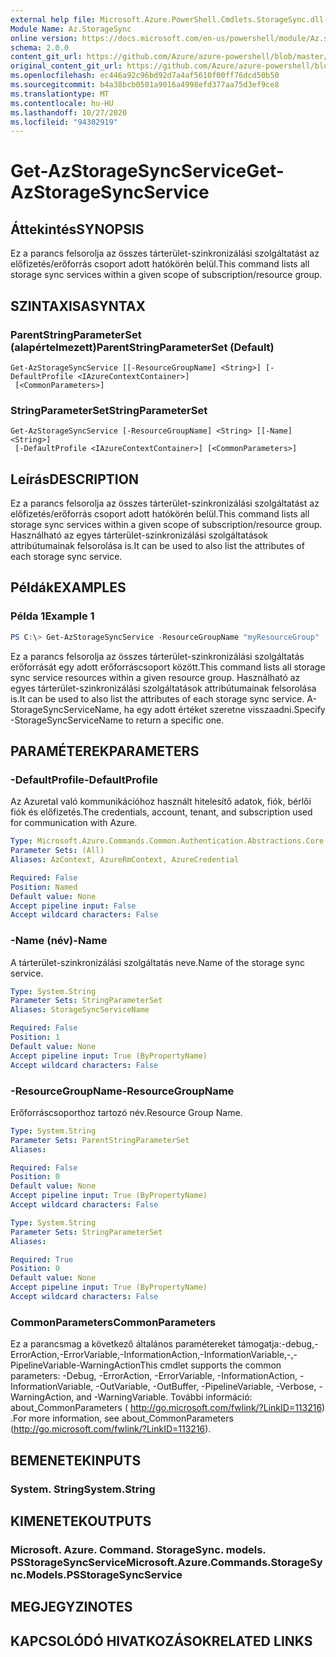 ```yaml
---
external help file: Microsoft.Azure.PowerShell.Cmdlets.StorageSync.dll-Help.xml
Module Name: Az.StorageSync
online version: https://docs.microsoft.com/en-us/powershell/module/Az.storagesync/get-Azstoragesyncservice
schema: 2.0.0
content_git_url: https://github.com/Azure/azure-powershell/blob/master/src/StorageSync/StorageSync/help/Get-AzStorageSyncService.md
original_content_git_url: https://github.com/Azure/azure-powershell/blob/master/src/StorageSync/StorageSync/help/Get-AzStorageSyncService.md
ms.openlocfilehash: ec446a92c96bd92d7a4af5610f00ff76dcd50b50
ms.sourcegitcommit: b4a38bcb0501a9016a4998efd377aa75d3ef9ce8
ms.translationtype: MT
ms.contentlocale: hu-HU
ms.lasthandoff: 10/27/2020
ms.locfileid: "94302919"
---
```

# <span data-ttu-id="c4ffc-101">Get-AzStorageSyncService</span><span class="sxs-lookup"><span data-stu-id="c4ffc-101">Get-AzStorageSyncService</span></span>

## <span data-ttu-id="c4ffc-102">Áttekintés</span><span class="sxs-lookup"><span data-stu-id="c4ffc-102">SYNOPSIS</span></span>
<span data-ttu-id="c4ffc-103">Ez a parancs felsorolja az összes tárterület-szinkronizálási szolgáltatást az előfizetés/erőforrás csoport adott hatókörén belül.</span><span class="sxs-lookup"><span data-stu-id="c4ffc-103">This command lists all storage sync services within a given scope of subscription/resource group.</span></span>

## <span data-ttu-id="c4ffc-104">SZINTAXISA</span><span class="sxs-lookup"><span data-stu-id="c4ffc-104">SYNTAX</span></span>

### <span data-ttu-id="c4ffc-105">ParentStringParameterSet (alapértelmezett)</span><span class="sxs-lookup"><span data-stu-id="c4ffc-105">ParentStringParameterSet (Default)</span></span>
```
Get-AzStorageSyncService [[-ResourceGroupName] <String>] [-DefaultProfile <IAzureContextContainer>]
 [<CommonParameters>]
```

### <span data-ttu-id="c4ffc-106">StringParameterSet</span><span class="sxs-lookup"><span data-stu-id="c4ffc-106">StringParameterSet</span></span>
```
Get-AzStorageSyncService [-ResourceGroupName] <String> [[-Name] <String>]
 [-DefaultProfile <IAzureContextContainer>] [<CommonParameters>]
```

## <span data-ttu-id="c4ffc-107">Leírás</span><span class="sxs-lookup"><span data-stu-id="c4ffc-107">DESCRIPTION</span></span>
<span data-ttu-id="c4ffc-108">Ez a parancs felsorolja az összes tárterület-szinkronizálási szolgáltatást az előfizetés/erőforrás csoport adott hatókörén belül.</span><span class="sxs-lookup"><span data-stu-id="c4ffc-108">This command lists all storage sync services within a given scope of subscription/resource group.</span></span> <span data-ttu-id="c4ffc-109">Használható az egyes tárterület-szinkronizálási szolgáltatások attribútumainak felsorolása is.</span><span class="sxs-lookup"><span data-stu-id="c4ffc-109">It can be used to also list the attributes of each storage sync service.</span></span>

## <span data-ttu-id="c4ffc-110">Példák</span><span class="sxs-lookup"><span data-stu-id="c4ffc-110">EXAMPLES</span></span>

### <span data-ttu-id="c4ffc-111">Példa 1</span><span class="sxs-lookup"><span data-stu-id="c4ffc-111">Example 1</span></span>
```powershell
PS C:\> Get-AzStorageSyncService -ResourceGroupName "myResourceGroup"
```

<span data-ttu-id="c4ffc-112">Ez a parancs felsorolja az összes tárterület-szinkronizálási szolgáltatás erőforrását egy adott erőforráscsoport között.</span><span class="sxs-lookup"><span data-stu-id="c4ffc-112">This command lists all storage sync service resources within a given resource group.</span></span> <span data-ttu-id="c4ffc-113">Használható az egyes tárterület-szinkronizálási szolgáltatások attribútumainak felsorolása is.</span><span class="sxs-lookup"><span data-stu-id="c4ffc-113">It can be used to also list the attributes of each storage sync service.</span></span> <span data-ttu-id="c4ffc-114">A-StorageSyncServiceName, ha egy adott értéket szeretne visszaadni.</span><span class="sxs-lookup"><span data-stu-id="c4ffc-114">Specify -StorageSyncServiceName to return a specific one.</span></span>

## <span data-ttu-id="c4ffc-115">PARAMÉTEREK</span><span class="sxs-lookup"><span data-stu-id="c4ffc-115">PARAMETERS</span></span>

### <span data-ttu-id="c4ffc-116">-DefaultProfile</span><span class="sxs-lookup"><span data-stu-id="c4ffc-116">-DefaultProfile</span></span>
<span data-ttu-id="c4ffc-117">Az Azuretal való kommunikációhoz használt hitelesítő adatok, fiók, bérlői fiók és előfizetés.</span><span class="sxs-lookup"><span data-stu-id="c4ffc-117">The credentials, account, tenant, and subscription used for communication with Azure.</span></span>

```yaml
Type: Microsoft.Azure.Commands.Common.Authentication.Abstractions.Core.IAzureContextContainer
Parameter Sets: (All)
Aliases: AzContext, AzureRmContext, AzureCredential

Required: False
Position: Named
Default value: None
Accept pipeline input: False
Accept wildcard characters: False
```

### <span data-ttu-id="c4ffc-118">-Name (név)</span><span class="sxs-lookup"><span data-stu-id="c4ffc-118">-Name</span></span>
<span data-ttu-id="c4ffc-119">A tárterület-szinkronizálási szolgáltatás neve.</span><span class="sxs-lookup"><span data-stu-id="c4ffc-119">Name of the storage sync service.</span></span>

```yaml
Type: System.String
Parameter Sets: StringParameterSet
Aliases: StorageSyncServiceName

Required: False
Position: 1
Default value: None
Accept pipeline input: True (ByPropertyName)
Accept wildcard characters: False
```

### <span data-ttu-id="c4ffc-120">-ResourceGroupName</span><span class="sxs-lookup"><span data-stu-id="c4ffc-120">-ResourceGroupName</span></span>
<span data-ttu-id="c4ffc-121">Erőforráscsoporthoz tartozó név.</span><span class="sxs-lookup"><span data-stu-id="c4ffc-121">Resource Group Name.</span></span>

```yaml
Type: System.String
Parameter Sets: ParentStringParameterSet
Aliases:

Required: False
Position: 0
Default value: None
Accept pipeline input: True (ByPropertyName)
Accept wildcard characters: False
```

```yaml
Type: System.String
Parameter Sets: StringParameterSet
Aliases:

Required: True
Position: 0
Default value: None
Accept pipeline input: True (ByPropertyName)
Accept wildcard characters: False
```

### <span data-ttu-id="c4ffc-122">CommonParameters</span><span class="sxs-lookup"><span data-stu-id="c4ffc-122">CommonParameters</span></span>
<span data-ttu-id="c4ffc-123">Ez a parancsmag a következő általános paramétereket támogatja:-debug,-ErrorAction,-ErrorVariable,-InformationAction,-InformationVariable,-,-PipelineVariable-WarningAction</span><span class="sxs-lookup"><span data-stu-id="c4ffc-123">This cmdlet supports the common parameters: -Debug, -ErrorAction, -ErrorVariable, -InformationAction, -InformationVariable, -OutVariable, -OutBuffer, -PipelineVariable, -Verbose, -WarningAction, and -WarningVariable.</span></span> <span data-ttu-id="c4ffc-124">További információ: about_CommonParameters ( http://go.microsoft.com/fwlink/?LinkID=113216) .</span><span class="sxs-lookup"><span data-stu-id="c4ffc-124">For more information, see about_CommonParameters (http://go.microsoft.com/fwlink/?LinkID=113216).</span></span>

## <span data-ttu-id="c4ffc-125">BEMENETEK</span><span class="sxs-lookup"><span data-stu-id="c4ffc-125">INPUTS</span></span>

### <span data-ttu-id="c4ffc-126">System. String</span><span class="sxs-lookup"><span data-stu-id="c4ffc-126">System.String</span></span>

## <span data-ttu-id="c4ffc-127">KIMENETEK</span><span class="sxs-lookup"><span data-stu-id="c4ffc-127">OUTPUTS</span></span>

### <span data-ttu-id="c4ffc-128">Microsoft. Azure. Command. StorageSync. models. PSStorageSyncService</span><span class="sxs-lookup"><span data-stu-id="c4ffc-128">Microsoft.Azure.Commands.StorageSync.Models.PSStorageSyncService</span></span>

## <span data-ttu-id="c4ffc-129">MEGJEGYZI</span><span class="sxs-lookup"><span data-stu-id="c4ffc-129">NOTES</span></span>

## <span data-ttu-id="c4ffc-130">KAPCSOLÓDÓ HIVATKOZÁSOK</span><span class="sxs-lookup"><span data-stu-id="c4ffc-130">RELATED LINKS</span></span>
